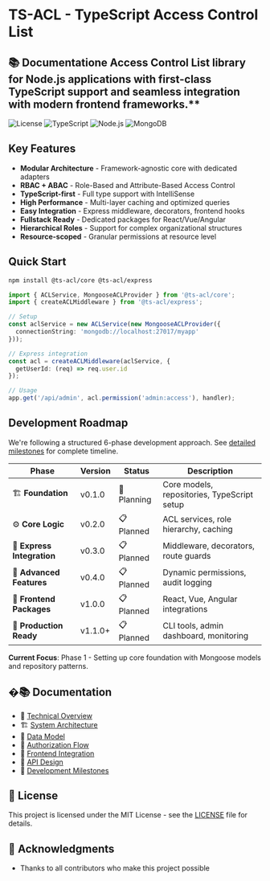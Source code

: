 # TS-ACL - TypeScript Access Control List

## 📚 Documentatione Access Control List library for Node.js applications with first-class TypeScript support and seamless integration with modern frontend frameworks.**

![License](https://img.shields.io/badge/license-MIT-blue.svg)
![TypeScript](https://img.shields.io/badge/TypeScript-5.x-blue.svg)
![Node.js](https://img.shields.io/badge/Node.js-20+-green.svg)
![MongoDB](https://img.shields.io/badge/MongoDB-6+-green.svg)

## Key Features

- **Modular Architecture** - Framework-agnostic core with dedicated adapters
- **RBAC + ABAC** - Role-Based and Attribute-Based Access Control
- **TypeScript-first** - Full type support with IntelliSense
- **High Performance** - Multi-layer caching and optimized queries
- **Easy Integration** - Express middleware, decorators, frontend hooks
- **Fullstack Ready** - Dedicated packages for React/Vue/Angular
- **Hierarchical Roles** - Support for complex organizational structures
- **Resource-scoped** - Granular permissions at resource level

## Quick Start

```bash
npm install @ts-acl/core @ts-acl/express
```

```typescript
import { ACLService, MongooseACLProvider } from '@ts-acl/core';
import { createACLMiddleware } from '@ts-acl/express';

// Setup
const aclService = new ACLService(new MongooseACLProvider({
  connectionString: 'mongodb://localhost:27017/myapp'
}));

// Express integration
const acl = createACLMiddleware(aclService, {
  getUserId: (req) => req.user.id
});

// Usage
app.get('/api/admin', acl.permission('admin:access'), handler);
```

## Development Roadmap

We're following a structured 6-phase development approach. See [detailed milestones](./docs/milestones.md) for complete timeline.

| Phase | Version | Status | Description |
|-------|---------|--------|-------------|
| 🏗️ **Foundation** | v0.1.0 | 🚧 Planning | Core models, repositories, TypeScript setup |
| ⚙️ **Core Logic** | v0.2.0 | 📋 Planned | ACL services, role hierarchy, caching |
| 🔌 **Express Integration** | v0.3.0 | 📋 Planned | Middleware, decorators, route guards |
| 🚀 **Advanced Features** | v0.4.0 | 📋 Planned | Dynamic permissions, audit logging |
| 🎨 **Frontend Packages** | v1.0.0 | 📋 Planned | React, Vue, Angular integrations |
| 🏢 **Production Ready** | v1.1.0+ | 📋 Planned | CLI tools, admin dashboard, monitoring |

**Current Focus**: Phase 1 - Setting up core foundation with Mongoose models and repository patterns.

## �📚 Documentation

- 📖 [Technical Overview](./docs/technical-overview.md)
- 🏗️ [System Architecture](./docs/diagrams/system-architecture.md)
- 💾 [Data Model](./docs/diagrams/data-model.md)
- 🔄 [Authorization Flow](./docs/diagrams/authorization-flow.md)
- 🎨 [Frontend Integration](./docs/diagrams/frontend-integration.md)
- 🔧 [API Design](./docs/api-design.md)
- 🎯 [Development Milestones](./docs/milestones.md)

## 📄 License

This project is licensed under the MIT License - see the [LICENSE](./LICENSE) file for details.

## 🙏 Acknowledgments

- Thanks to all contributors who make this project possible